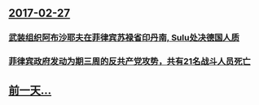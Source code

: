 ## [2017-02-27](/zh/news/2017/02/27/index.md)

### [武装组织阿布沙耶夫在菲律宾苏禄省印丹南, Sulu处决德国人质 ](/zh/news/2017/02/27/武装组织阿布沙耶夫在菲律宾苏禄省印丹南-Sulu处决德国人质.md)
### [菲律宾政府发动为期三周的反共产党攻势，共有21名战斗人员死亡 ](/zh/news/2017/02/27/菲律宾政府发动为期三周的反共产党攻势-共有21名战斗人员死亡.md)
## [前一天...](/zh/news/2017/02/26/index.md)

